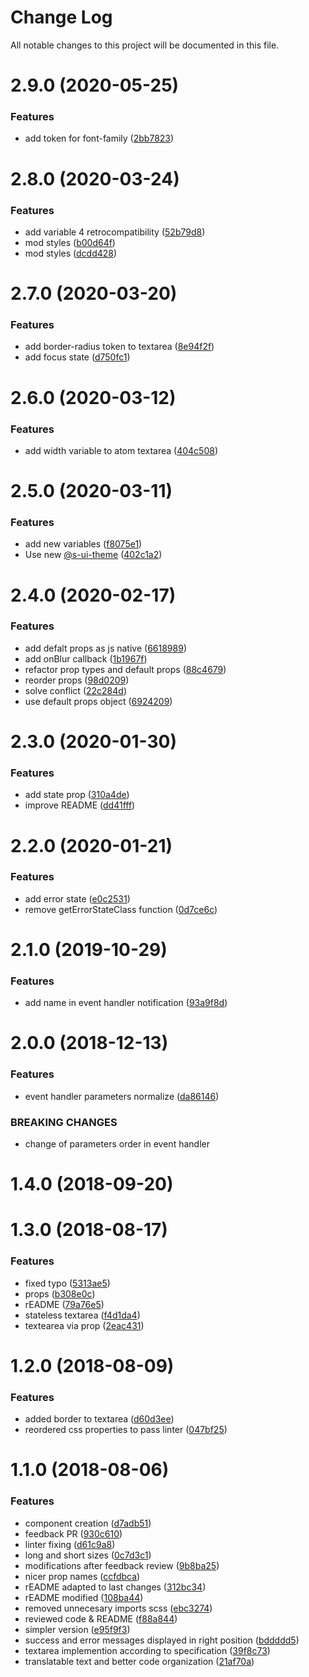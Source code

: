 # Change Log

All notable changes to this project will be documented in this file.

# 2.9.0 (2020-05-25)


### Features

* add token for font-family ([2bb7823](https://github.com/SUI-Components/sui-components/commit/2bb782345a31819b03d16429280d2ea5a12a9f3f))



# 2.8.0 (2020-03-24)


### Features

* add variable 4 retrocompatibility ([52b79d8](https://github.com/SUI-Components/sui-components/commit/52b79d80676d073ed61ec06366e0ecda31bdab01))
* mod styles ([b00d64f](https://github.com/SUI-Components/sui-components/commit/b00d64faa0966cd7f882ec4960be04113faf775b))
* mod styles ([dcdd428](https://github.com/SUI-Components/sui-components/commit/dcdd428022ad3048c9a6c5f16a85f5652a7a670a))



# 2.7.0 (2020-03-20)


### Features

* add border-radius token to textarea ([8e94f2f](https://github.com/SUI-Components/sui-components/commit/8e94f2fe96f2e3d402614850128e00bb32849351))
* add focus state ([d750fc1](https://github.com/SUI-Components/sui-components/commit/d750fc165e43dbd81868a489cc6acb635428233a))



# 2.6.0 (2020-03-12)


### Features

* add width variable to atom textarea ([404c508](https://github.com/SUI-Components/sui-components/commit/404c508bca5a45ad763290223b5b92564283a6e2))



# 2.5.0 (2020-03-11)


### Features

* add new variables ([f8075e1](https://github.com/SUI-Components/sui-components/commit/f8075e119df7849f2355ada47ce9f4844540f6b1))
* Use new [@s-ui-theme](https://github.com/s-ui-theme) ([402c1a2](https://github.com/SUI-Components/sui-components/commit/402c1a203a257d0e60bc37fa44e85fbe438d6d31))



# 2.4.0 (2020-02-17)


### Features

* add defalt props as js native ([6618989](https://github.com/SUI-Components/sui-components/commit/66189890689f97d28bc29f5cd58f34ff67efd1d7))
* add onBlur callback ([1b1967f](https://github.com/SUI-Components/sui-components/commit/1b1967f86994e82bd3c3332fe6e32698078119ec))
* refactor prop types and default props ([88c4679](https://github.com/SUI-Components/sui-components/commit/88c4679062bd22d4845bc508879cf3e03a448c56))
* reorder props ([98d0209](https://github.com/SUI-Components/sui-components/commit/98d020928b03d750e7839712822e2f8be738d266))
* solve conflict ([22c284d](https://github.com/SUI-Components/sui-components/commit/22c284d34ad372e3109201ad0e9cd2e79c38b12b))
* use default props object ([6924209](https://github.com/SUI-Components/sui-components/commit/692420912bce4331c00172c1cbc14684e717bb0f))



# 2.3.0 (2020-01-30)


### Features

* add state prop ([310a4de](https://github.com/SUI-Components/sui-components/commit/310a4dea4afbea866c2de4168962aae61f423651))
* improve README ([dd41fff](https://github.com/SUI-Components/sui-components/commit/dd41fff45f7709c894e4e638c660ac06782b25fb))



# 2.2.0 (2020-01-21)


### Features

* add error state ([e0c2531](https://github.com/SUI-Components/sui-components/commit/e0c25318f0ec8d9f7152a5dae702f50402ff99c7))
* remove getErrorStateClass function ([0d7ce6c](https://github.com/SUI-Components/sui-components/commit/0d7ce6ccfb61a3bd6507124f1ea146ef2e635071))



# 2.1.0 (2019-10-29)


### Features

* add name in event handler notification ([93a9f8d](https://github.com/SUI-Components/sui-components/commit/93a9f8d735b60e93ad8506bf2fe1c31db8dba8ac))



# 2.0.0 (2018-12-13)


### Features

* event handler parameters normalize ([da86146](https://github.com/SUI-Components/sui-components/commit/da861462bbd45220aa08b33eb7f44980fb60be0e))


### BREAKING CHANGES

* change of parameters order in event handler



# 1.4.0 (2018-09-20)



# 1.3.0 (2018-08-17)


### Features

* fixed typo ([5313ae5](https://github.com/SUI-Components/sui-components/commit/5313ae5304d0f20c0b0c1db181b1a88c977687dc))
* props ([b308e0c](https://github.com/SUI-Components/sui-components/commit/b308e0c386c11504a7cdb282a41d2dba91198887))
* rEADME ([79a76e5](https://github.com/SUI-Components/sui-components/commit/79a76e5b74fac15fec2722a64c9afba3644ec9be))
* stateless textarea ([f4d1da4](https://github.com/SUI-Components/sui-components/commit/f4d1da4a6356f0f35da35ba3599868f92189d669))
* textearea via prop ([2eac431](https://github.com/SUI-Components/sui-components/commit/2eac431ad159d2b91875cebae17f825c2cfc8b23))



# 1.2.0 (2018-08-09)


### Features

* added border to textarea ([d60d3ee](https://github.com/SUI-Components/sui-components/commit/d60d3eef07af84f4b7ba924507c46684ba7d443c))
* reordered css properties to pass linter ([047bf25](https://github.com/SUI-Components/sui-components/commit/047bf256055fa77efa8a67b05981ed1212af5ca0))



# 1.1.0 (2018-08-06)


### Features

* component creation ([d7adb51](https://github.com/SUI-Components/sui-components/commit/d7adb51f401d2ddb5e5faa948d75043fe826a3db))
* feedback PR ([930c610](https://github.com/SUI-Components/sui-components/commit/930c610b9fb73522a924f971c6f88db147fc6f40))
* linter fixing ([d61c9a8](https://github.com/SUI-Components/sui-components/commit/d61c9a8f11c8197fe26f22fddf4b20aaafff98f9))
* long and short sizes ([0c7d3c1](https://github.com/SUI-Components/sui-components/commit/0c7d3c116102ca33b1dd44a417ca870be557652c))
* modifications after feedback review ([9b8ba25](https://github.com/SUI-Components/sui-components/commit/9b8ba25f82580f15fc3eec5c3f6e2fac0ac1f272))
* nicer prop names ([ccfdbca](https://github.com/SUI-Components/sui-components/commit/ccfdbca45fe41ec40f27ad31104a2093100d5c9d))
* rEADME adapted to last changes ([312bc34](https://github.com/SUI-Components/sui-components/commit/312bc342c59899afccc4c644435e1a0a29c5e907))
* rEADME modified ([108ba44](https://github.com/SUI-Components/sui-components/commit/108ba445da899d0d1b278ce85757b36d777abd4b))
* removed unnecesary imports scss ([ebc3274](https://github.com/SUI-Components/sui-components/commit/ebc3274f6065716f7053f7130adbaa72dfdd8939))
* reviewed code & README ([f88a844](https://github.com/SUI-Components/sui-components/commit/f88a8442f742873a1d4e7207385b6026b127d878))
* simpler version ([e95f9f3](https://github.com/SUI-Components/sui-components/commit/e95f9f370b107f9be2fb8406eb6c985d37ee76c7))
* success and error messages displayed in right position ([bddddd5](https://github.com/SUI-Components/sui-components/commit/bddddd5cfcd5ed043db4f5887dcebb311e2fbad2))
* textarea implemention according to specification ([39f8c73](https://github.com/SUI-Components/sui-components/commit/39f8c73f4f25bed104d76221152ff34b48c4caac))
* translatable text and better code organization ([21af70a](https://github.com/SUI-Components/sui-components/commit/21af70a71d1a2cf46d50a3e9e7e202803e569d7e))



